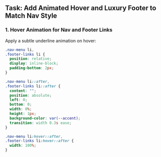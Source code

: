 ## Task: Add Animated Hover and Luxury Footer to Match Nav Style

### 1. Hover Animation for Nav and Footer Links

Apply a subtle underline animation on hover:

```css
.nav-menu li,
.footer-links li {
  position: relative;
  display: inline-block;
  padding-bottom: 2px;
}

.nav-menu li::after,
.footer-links li::after {
  content: "";
  position: absolute;
  left: 0;
  bottom: 0;
  width: 0%;
  height: 1px;
  background-color: var(--accent);
  transition: width 0.3s ease;
}

.nav-menu li:hover::after,
.footer-links li:hover::after {
  width: 100%;
}
